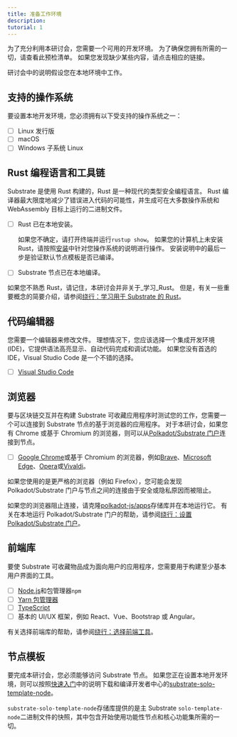 ```yaml
---
title: 准备工作环境
description:
tutorial: 1
---
```


为了充分利用本研讨会，您需要一个可用的开发环境。
为了确保您拥有所需的一切，请查看此预检清单。
如果您发现缺少某些内容，请点击相应的链接。

研讨会中的说明假设您在本地环境中工作。

## 支持的操作系统

要设置本地开发环境，您必须拥有以下受支持的操作系统之一：

- [ ] Linux 发行版
- [ ] macOS
- [ ] Windows 子系统 Linux

## Rust 编程语言和工具链

Substrate 是使用 Rust 构建的，Rust 是一种现代的类型安全编程语言。
Rust 编译器最大限度地减少了错误进入代码的可能性，并生成可在大多数操作系统和 WebAssembly 目标上运行的二进制文件。

- [ ] Rust 已在本地安装。

  如果您不确定，请打开终端并运行`rustup show`。
  如果您的计算机上未安装 Rust，请按照[安装](/install)中针对您操作系统的说明进行操作。
  安装说明中的最后一步是验证默认节点模板是否已编译。

- [ ] Substrate 节点已在本地编译。

如果您不熟悉 Rust，请记住，本研讨会并非关于_学习_Rust。
但是，有关一些重要概念的简要介绍，请参阅[绕行：学习用于 Substrate 的 Rust](/tutorials/collectibles-workshop/detours/learn-rust/)。

## 代码编辑器

您需要一个编辑器来修改文件。
理想情况下，您应该选择一个集成开发环境 (IDE)，它提供语法高亮显示、自动代码完成和调试功能。
如果您没有首选的 IDE，Visual Studio Code 是一个不错的选择。

- [ ] [Visual Studio Code](https://code.visualstudio.com/download)

<!--其他常见的代码编辑器包括以下内容：

- [Sublime Text](https://www.sublimetext.com/)
- [Vim](https://www.vim.org/)
- [Atom](https://atom.io/)
-->

## 浏览器

要与区块链交互并在构建 Substrate 可收藏应用程序时测试您的工作，您需要一个可以连接到 Substrate 节点的基于浏览器的应用程序。
对于本研讨会，如果您有 Chrome 或基于 Chromium 的浏览器，则可以从[Polkadot/Substrate 门户](https://polkadot.js.org/apps/)连接到节点。

- [ ] [Google Chrome](https://www.google.com/chrome/)或基于 Chromium 的浏览器，例如[Brave](https://brave.com/download/)、[Microsoft Edge](https://www.microsoft.com/en-us/edge?ep=79&form=MA13KE&es=23)、[Opera](https://www.opera.com/download)或[Vivaldi](https://vivaldi.com/download/)。

如果您使用的是更严格的浏览器（例如 Firefox），您可能会发现 Polkadot/Substrate 门户与节点之间的连接由于安全或隐私原因而被阻止。

如果您的浏览器阻止连接，请克隆[polkadot-js/apps](https://github.com/polkadot-js/apps)存储库并在本地运行它。
有关在本地运行 Polkadot/Substrate 门户的帮助，请参阅[绕行：设置 Polkadot/Substrate 门户](/tutorials/collectibles-workshop/detours/set-up-app-locally/)。

## 前端库

要使 Substrate 可收藏物品成为面向用户的应用程序，您需要用于构建至少基本用户界面的工具。

- [ ] [Node.js](https://nodejs.org/en/download/)和包管理器`npm`
- [ ] [Yarn 包管理器](https://yarnpkg.com/)
- [ ] [TypeScript](https://www.typescriptlang.org/)
- [ ] 基本的 UI/UX 框架，例如 React、Vue、Bootstrap 或 Angular。

有关选择前端库的帮助，请参阅[绕行：选择前端工具](/tutorials/collectibles-workshop/detours/select-ui-tools/)。

## 节点模板

要完成本研讨会，您必须能够访问 Substrate 节点。
如果您正在设置本地开发环境，则可以按照[快速入门](/quickstart/)中的说明下载和编译开发者中心的[substrate-solo-template-node](https://github.com/paritytech/polkadot-sdk-solochain-template/tags/)。

`substrate-solo-template-node`存储库提供的是主 Substrate `solo-template-node`二进制文件的快照，其中包含开始使用功能性节点和核心功能集所需的一切。
